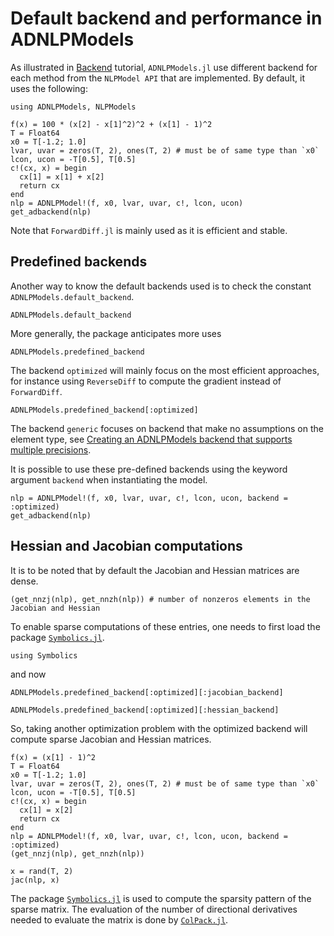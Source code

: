 # Default backend and performance in ADNLPModels

As illustrated in [Backend](@ref) tutorial, `ADNLPModels.jl` use different backend for each method from the `NLPModel API` that are implemented.
By default, it uses the following:
```@example ex1
using ADNLPModels, NLPModels

f(x) = 100 * (x[2] - x[1]^2)^2 + (x[1] - 1)^2
T = Float64
x0 = T[-1.2; 1.0]
lvar, uvar = zeros(T, 2), ones(T, 2) # must be of same type than `x0`
lcon, ucon = -T[0.5], T[0.5]
c!(cx, x) = begin
  cx[1] = x[1] + x[2]
  return cx
end
nlp = ADNLPModel!(f, x0, lvar, uvar, c!, lcon, ucon)
get_adbackend(nlp)
```

Note that `ForwardDiff.jl` is mainly used as it is efficient and stable.

## Predefined backends

Another way to know the default backends used is to check the constant `ADNLPModels.default_backend`.
```@example ex1
ADNLPModels.default_backend
```

More generally, the package anticipates more uses
``` ex1
ADNLPModels.predefined_backend
```

The backend `optimized` will mainly focus on the most efficient approaches, for instance using `ReverseDiff` to compute the gradient instead of `ForwardDiff`.

```@example ex1
ADNLPModels.predefined_backend[:optimized]
```

The backend `generic` focuses on backend that make no assumptions on the element type, see [Creating an ADNLPModels backend that supports multiple precisions](https://jso.dev/tutorials/generic-adnlpmodels/).

It is possible to use these pre-defined backends using the keyword argument `backend` when instantiating the model.

```@example ex1
nlp = ADNLPModel!(f, x0, lvar, uvar, c!, lcon, ucon, backend = :optimized)
get_adbackend(nlp)
```

## Hessian and Jacobian computations

It is to be noted that by default the Jacobian and Hessian matrices are dense.

```@example ex1
(get_nnzj(nlp), get_nnzh(nlp)) # number of nonzeros elements in the Jacobian and Hessian
```

To enable sparse computations of these entries, one needs to first load the package [`Symbolics.jl`](https://github.com/JuliaSymbolics/Symbolics.jl).

```@example ex1
using Symbolics
```

and now

```@example ex1
ADNLPModels.predefined_backend[:optimized][:jacobian_backend]
```

```@example ex1
ADNLPModels.predefined_backend[:optimized][:hessian_backend]
```

So, taking another optimization problem with the optimized backend will compute sparse Jacobian and Hessian matrices.

```@example ex1
f(x) = (x[1] - 1)^2
T = Float64
x0 = T[-1.2; 1.0]
lvar, uvar = zeros(T, 2), ones(T, 2) # must be of same type than `x0`
lcon, ucon = -T[0.5], T[0.5]
c!(cx, x) = begin
  cx[1] = x[2]
  return cx
end
nlp = ADNLPModel!(f, x0, lvar, uvar, c!, lcon, ucon, backend = :optimized)
(get_nnzj(nlp), get_nnzh(nlp))
```

```@example ex1
x = rand(T, 2)
jac(nlp, x)
```

The package [`Symbolics.jl`](https://github.com/JuliaSymbolics/Symbolics.jl) is used to compute the sparsity pattern of the sparse matrix. The evaluation of the number of directional derivatives needed to evaluate the matrix is done by [`ColPack.jl`](https://github.com/michel2323/ColPack.jl).
